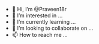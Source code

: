 - 👋 Hi, I’m @Praveen18r
- 👀 I’m interested in ...
- 🌱 I’m currently learning ...
- 💞️ I’m looking to collaborate on ...
- 📫 How to reach me ...

<!---
Praveen18r/Praveen18r is a ✨ special ✨ repository because its `README.md` (this file) appears on your GitHub profile.
You can click the Preview link to take a look at your changes.
--->
